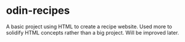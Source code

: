 # odin-recipes
A basic project using HTML to create a recipe website. 
Used more to solidify HTML concepts rather than a big project.
Will be improved later.